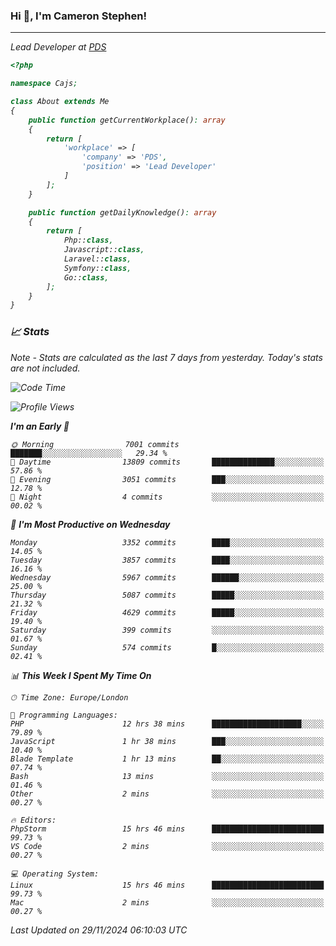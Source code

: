 ### Hi 👋, I'm Cameron Stephen!
<hr>
<p><em>Lead Developer at <a href="https://prindatasolutions.co.uk">PDS</a></p>


```php
<?php

namespace Cajs;

class About extends Me
{
    public function getCurrentWorkplace(): array
    {
        return [
            'workplace' => [
                'company' => 'PDS',
                'position' => 'Lead Developer'
            ]
        ];
    }

    public function getDailyKnowledge(): array
    {
        return [
            Php::class,
            Javascript::class,
            Laravel::class,
            Symfony::class,
            Go::class,
        ];
    }
}
```

### 📈 Stats
<p><em>Note - Stats are calculated as the last 7 days from yesterday. Today's stats are not included.</em></p>


<!--START_SECTION:waka-->
![Code Time](http://img.shields.io/badge/Code%20Time-4%2C095%20hrs%2058%20mins-blue)

![Profile Views](http://img.shields.io/badge/Profile%20Views-0-blue)

**I'm an Early 🐤** 

```text
🌞 Morning                7001 commits        ███████░░░░░░░░░░░░░░░░░░   29.34 % 
🌆 Daytime                13809 commits       ██████████████░░░░░░░░░░░   57.86 % 
🌃 Evening                3051 commits        ███░░░░░░░░░░░░░░░░░░░░░░   12.78 % 
🌙 Night                  4 commits           ░░░░░░░░░░░░░░░░░░░░░░░░░   00.02 % 
```
📅 **I'm Most Productive on Wednesday** 

```text
Monday                   3352 commits        ████░░░░░░░░░░░░░░░░░░░░░   14.05 % 
Tuesday                  3857 commits        ████░░░░░░░░░░░░░░░░░░░░░   16.16 % 
Wednesday                5967 commits        ██████░░░░░░░░░░░░░░░░░░░   25.00 % 
Thursday                 5087 commits        █████░░░░░░░░░░░░░░░░░░░░   21.32 % 
Friday                   4629 commits        █████░░░░░░░░░░░░░░░░░░░░   19.40 % 
Saturday                 399 commits         ░░░░░░░░░░░░░░░░░░░░░░░░░   01.67 % 
Sunday                   574 commits         █░░░░░░░░░░░░░░░░░░░░░░░░   02.41 % 
```


📊 **This Week I Spent My Time On** 

```text
🕑︎ Time Zone: Europe/London

💬 Programming Languages: 
PHP                      12 hrs 38 mins      ████████████████████░░░░░   79.89 % 
JavaScript               1 hr 38 mins        ███░░░░░░░░░░░░░░░░░░░░░░   10.40 % 
Blade Template           1 hr 13 mins        ██░░░░░░░░░░░░░░░░░░░░░░░   07.74 % 
Bash                     13 mins             ░░░░░░░░░░░░░░░░░░░░░░░░░   01.46 % 
Other                    2 mins              ░░░░░░░░░░░░░░░░░░░░░░░░░   00.27 % 

🔥 Editors: 
PhpStorm                 15 hrs 46 mins      █████████████████████████   99.73 % 
VS Code                  2 mins              ░░░░░░░░░░░░░░░░░░░░░░░░░   00.27 % 

💻 Operating System: 
Linux                    15 hrs 46 mins      █████████████████████████   99.73 % 
Mac                      2 mins              ░░░░░░░░░░░░░░░░░░░░░░░░░   00.27 % 
```


 Last Updated on 29/11/2024 06:10:03 UTC
<!--END_SECTION:waka-->
